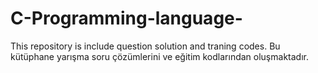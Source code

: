 # C-Programming-language-
This repository is include question solution and traning codes.
Bu kütüphane yarışma soru çözümlerini ve eğitim kodlarından oluşmaktadır.
